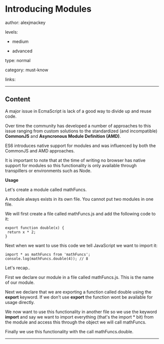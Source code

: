 # Introducing Modules
author: alexjmackey

levels:

  - medium

  - advanced

type: normal

category: must-know

links:

---
## Content

A major issue in EcmaScript is lack of a good way to divide up and reuse code.

Over time the community has developed a number of approaches to this issue ranging from custom solutions to the standardized (and incompatible) **CommonJS** and **Asyncronous Module Definition (AMD)**.

ES6 introduces native support for modules and was influenced by both the CommonJS and AMD approaches.

It is important to note that at the time of writing no browser has native support for modules so this functionality is only available through transpillers or environments such as Node.

**Usage**

Let's create a module called mathFuncs.

A module always exists in its own file. You cannot put two modules in one file.

We will first create a file called mathFuncs.js and add the following code to it:

```
export function double(x) {
 return x * 2;
} 
```

Next when we want to use this code we tell JavaScript we want to import it:

```
import * as mathFuncs from 'mathFuncs';
console.log(mathFuncs.double(4)); // 8
```

Let's recap..

First we declare our module in a file called mathFuncs.js. This is the name of our module.

Next we declare that we are exporting a function called double using the **export** keyword. If we don’t use **export** the function wont be available for usage directly.

We now want to use this functionality in another file so we use the keyword **import** and say we want to import everything (that's the import * bit) from the module and access this through the object we will call mathFuncs.
 
Finally we use this functionality with the call mathFuncs.double.

---